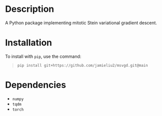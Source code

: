 # Description
A Python package implementing mitotic Stein variational gradient descent.

# Installation
To install with `pip`, use the command:
> `pip install git+https://github.com/jamieliu2/msvgd.git@main`

# Dependencies
* `numpy`
* `tqdm`
* `torch`
